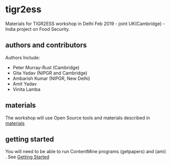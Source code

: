 # tigr2ess
Materials for TIGR2ESS workshop in Delhi Feb 2019 - joint UK(Cambridge) - India project on Food Security.

## authors and contributors

Authors Include:
* Peter Murray-Rust (Cambridge)
* Gita Yadav (NIPGR and Cambridge)
* Ambarish Kumar (NIPGR, New Delhi)
* Amit Yadav
* Vinita Lamba


## materials
The workshop will use Open Source tools and materials described in [materials](materials.md)

## getting started
You will need to be able to run ContentMine programs (getpapers) and (ami) . See [Getting Started](gettingStarted.md)
